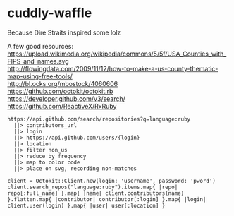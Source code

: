 # cuddly-waffle
Because Dire Straits inspired some lolz

A few good resources:   
https://upload.wikimedia.org/wikipedia/commons/5/5f/USA_Counties_with_FIPS_and_names.svg  
http://flowingdata.com/2009/11/12/how-to-make-a-us-county-thematic-map-using-free-tools/  
http://bl.ocks.org/mbostock/4060606  
https://github.com/octokit/octokit.rb  
https://developer.github.com/v3/search/  
https://github.com/ReactiveX/RxRuby

```
https://api.github.com/search/repositories?q=language:ruby
  ||> contributors_url
  ||> login
  ||> https://api.github.com/users/{login}
  ||> location
  ||> filter non_us
  ||> reduce by frequency
  ||> map to color code
  ||> place on svg, recording non-matches
```

```
client = Octokit::Client.new(login: 'username', password: 'pword')
client.search_repos("language:ruby").items.map{ |repo| repo[:full_name] }.map{ |name| client.contributors(name) }.flatten.map{ |contributor| contributor[:login] }.map{ |login| client.user(login) }.map{ |user| user[:location] }
```

